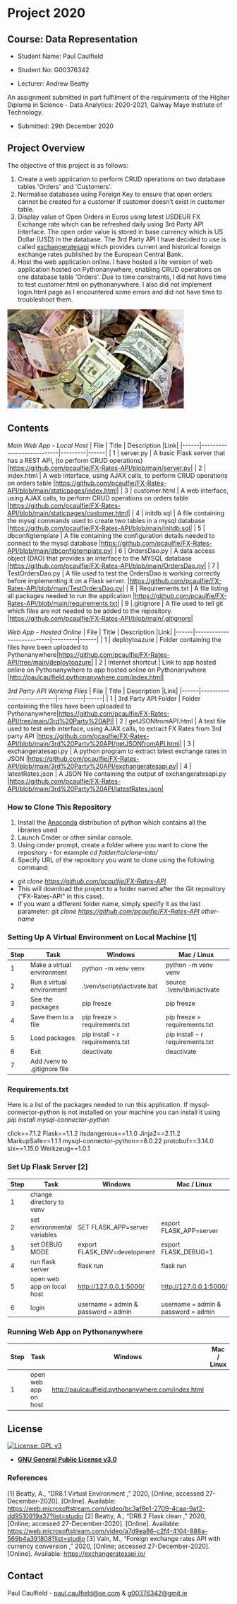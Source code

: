 # Project 2020 
## Course: Data Representation

* Student Name: Paul Caulfield
* Student No: G00376342

* Lecturer: Andrew Beatty

An assignment submitted in part fulfilment of the requirements of the Higher Diploma in Science - Data Analytics: 2020-2021, Galway Mayo Institute of Technology.
  * Submitted: 29th December 2020

## Project Overview
The objective of this project is as follows:
1. Create a web application to perform CRUD operations on two database tables 'Orders' and 'Customers'. 
1. Normalise databases using Foreign Key to ensure that open orders cannot be created for a customer if customer doesn’t  exist in customer table.
1. Display value of Open Orders in Euros using latest USDEUR FX Exchange rate which can be refreshed daily using 3rd Party API Interface. The open order value is stored in base currency which is US Dollar (USD) in the database. The 3rd Party API I have decided to use is called [exchangeratesapi](https://exchangeratesapi.io/) which provides current and historical foreign exchange rates published by the European Central Bank. 
1. Host the web application online. I have hosted a lite version of web application hosted on Pythonanywhere, enabling CRUD operations on one database table 'Orders'. Due to time constraints, I did not have time to test customer.html on pythonanywhere. I also did not implement login.html page as I encountered some errors and did not have time to troubleshoot them. 

![Image of currency](staticpages/currency.jpg)

## Contents 

*Main Web App - Local Host*
| File |      Title                | Description |Link|
|------|---------------------------|---------|------|
| 1    | server.py | A basic Flask server that has a REST API, (to perform CRUD operations) |https://github.com/pcaulfie/FX-Rates-API/blob/main/server.py|
| 2    | index.html | A web interface, using AJAX calls, to perform CRUD operations on orders table |https://github.com/pcaulfie/FX-Rates-API/blob/main/staticpages/index.html|
| 3    | customer.html | A web interface, using AJAX calls, to perform CRUD operations on orders table |https://github.com/pcaulfie/FX-Rates-API/blob/main/staticpages/customer.html|
| 4    | initdb.sql | A file containing the mysql commands used to create two tables in a mysql database |https://github.com/pcaulfie/FX-Rates-API/blob/main/initdb.sql|
| 5   | dbconfigtemplate | A file containing the configuration details needed to connect to the mysql database |https://github.com/pcaulfie/FX-Rates-API/blob/main/dbconfigtemplate.py|
| 6    | OrdersDao.py | A data access object (DAO) that provides an interface to the MYSQL database |https://github.com/pcaulfie/FX-Rates-API/blob/main/OrdersDao.py|
| 7    | TestOrdersDao.py | A file used to test the OrdersDao is working correctly before implementing it on a Flask server. |https://github.com/pcaulfie/FX-Rates-API/blob/main/TestOrdersDao.py|
| 8    | Requirements.txt | A file listing all packages needed to run the application |https://github.com/pcaulfie/FX-Rates-API/blob/main/requirements.txt|
| 9    |.gitignore | A file used to tell git which files are not needed to be added to the repository. |https://github.com/pcaulfie/FX-Rates-API/blob/main/.gitignore|

*Web App - Hosted Online*
| File |      Title                | Description |Link|
|------|---------------------------|---------|------|
| 1    | deploytoazure | Folder containing the files have been uploaded to Pythonanywhere|https://github.com/pcaulfie/FX-Rates-API/tree/main/deploytoazure|
| 2    | Internet shortcut  | Link to app hosted online on Pythonanywhere to app hosted online on Pythonanywhere |http://paulcaulfield.pythonanywhere.com/index.html|

*3rd Party API Working Files*
| File |      Title                | Description |Link|
|------|---------------------------|---------|------|
| 1    | 3rd Party API Folder | Folder containing the files have been uploaded to Pythonanywhere|https://github.com/pcaulfie/FX-Rates-API/tree/main/3rd%20Party%20API|
| 2    | getJSONfromAPI.html  | A test file used to test web interface, using AJAX calls, to extract FX Rates from 3rd party API |https://github.com/pcaulfie/FX-Rates-API/blob/main/3rd%20Party%20API/getJSONfromAPI.html|
| 3    | exchangeratesapi.py  | A python program to extract latest exchange rates in JSON |https://github.com/pcaulfie/FX-Rates-API/blob/main/3rd%20Party%20API/exchangeratesapi.py|
| 4   | latestRates.json  | A JSON file containing the output of exchangeratesapi.py  |https://github.com/pcaulfie/FX-Rates-API/blob/main/3rd%20Party%20API/latestRates.json|

### How to Clone This Repository
1. Install the [Anaconda](https://www.anaconda.com/distribution/) distribution of python which contains all the libraries used
1. Launch Cmder or other similar console.
1. Using cmder prompt, create a folder where you want to clone the repository - for example *cd folder/to/clone-into/*
1. Specify URL of the repository you want to clone using the following command: 
 * *git clone https://github.com/pcaulfie/FX-Rates-API*
 * This will download the project to a folder named after the Git repository ("FX-Rates-API" in this case). 
 * If you want a different folder name, simply specify it as the last parameter: *git clone https://github.com/pcaulfie/FX-Rates-API other-name*

### Setting Up A Virtual Environment on Local Machine [1]
| Step |      Task                | Windows |Mac / Linux|
|------|---------------------------|---------|------|
| 1    | Make a virtual environment | python -m venv venv|python -m venv venv|
| 2    | Run a virtual environment  | .\venv\scripts\activate.bat |source .\venv\bin\activate|
| 3    | See the packages  | pip freeze |pip freeze|
| 4    | Save them to a file  | pip freeze > requirements.txt |pip freeze > requirements.txt|
| 5    | Load packages  | pip install - r requirements.txt |pip install - r requirements.txt|
| 6    | Exit  | deactivate |deactivate|
| 7    | Add /venv to .gitignore file  |  | |

### Requirements.txt
Here is a list of the packages needed to run this application. If mysql-connector-python is not installed on your machine you can install it using *pip install mysql-connector-python*

click==7.1.2
Flask==1.1.2
itsdangerous==1.1.0
Jinja2==2.11.2
MarkupSafe==1.1.1
mysql-connector-python==8.0.22
protobuf==3.14.0
six==1.15.0
Werkzeug==1.0.1

### Set Up Flask Server [2]
| Step |      Task                | Windows |Mac / Linux|
|------|---------------------------|---------|------|
| 1    | change directory to venv  |  | |
| 2    | set environmental variables  | SET FLASK_APP=server|export FLASK_APP=server |
| 3    | set DEBUG MODE   | export FLASK_ENV=development |export FLASK_DEBUG=1 |
| 4    | run flask server   | flask run |flask run |
| 5    | open web app on local host   | http://127.0.0.1:5000/ |http://127.0.0.1:5000/ |
| 6    | login   | username = admin & password = admin  |username = admin & password = admin  |

### Running Web App on Pythonanywhere
| Step |      Task                | Windows |Mac / Linux|
|------|---------------------------|---------|------|
| 1    | open web app on host  |http://paulcaulfield.pythonanywhere.com/index.html  | |

## License

[![License: GPL v3](https://img.shields.io/badge/License-GPLv3-blue.svg)](https://www.gnu.org/licenses/gpl-3.0)
- **[GNU General Public License v3.0](https://www.gnu.org/licenses/gpl-3.0.en.html)**

### References
[1] Beatty, A., “DR8.1 Virtual Environment ,”
2020, [Online; accessed 27-December-2020]. [Online]. Available: https://web.microsoftstream.com/video/bc3af8e1-2709-4caa-9af2-dd9510919a37?list=studio
[2] Beatty, A., “DR8.2 Flask clean ,”
2020, [Online; accessed 27-December-2020]. [Online]. Available: https://web.microsoftstream.com/video/a7d9ea86-c2f4-4104-888a-569b4a391808?list=studio
[3] Vain, M., “Foreign exchange rates API with currency conversion ,”
2020, [Online; accessed 27-December-2020]. [Online]. Available: https://exchangeratesapi.io/


## Contact

Paul Caulfield -  paul.caulfield@se.com & g00376342@gmit.ie



